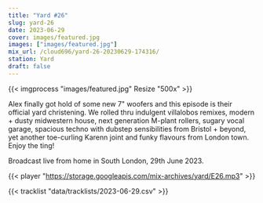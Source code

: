 ```yaml
---
title: "Yard #26"
slug: yard-26
date: 2023-06-29
cover: images/featured.jpg
images: ["images/featured.jpg"]
mix_url: /cloud696/yard-26-20230629-174316/
station: Yard
draft: false
---
```


{{< imgprocess "images/featured.jpg" Resize "500x" >}}

Alex finally got hold of some new 7" woofers and this episode is their official yard christening. We rolled thru indulgent villalobos remixes, modern + dusty midwestern house, next generation M-plant rollers, sugary vocal garage, spacious techno with dubstep sensibilities from Bristol + beyond, yet another toe-curling Karenn joint and funky flavours from London town.
Enjoy the ting!

Broadcast live from home in South London, 29th June 2023.

{{< player "https://storage.googleapis.com/mix-archives/yard/E26.mp3" >}}

{{< tracklist "data/tracklists/2023-06-29.csv" >}}
